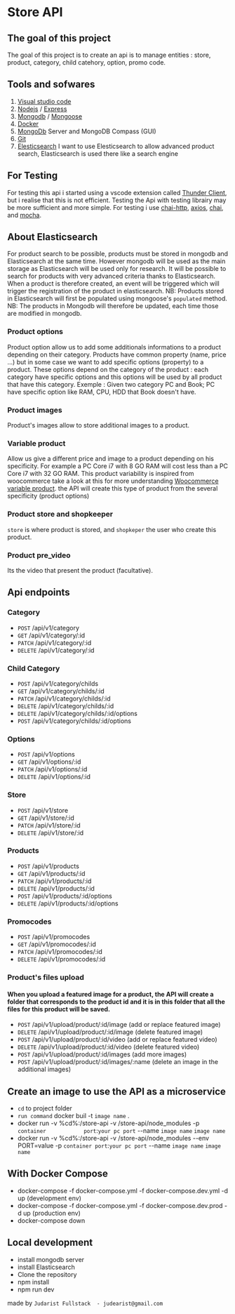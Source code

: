 # Store API

## The goal of this project

The goal of this project is to create an api is to manage entities : store, product, category, child catehory, option, promo code.

## Tools and sofwares

1. [Visual studio code](https://code.visualstudio.com/)
2. [Nodejs](https://nodejs.org/) / [Express](http://expressjs.com/)
3. [Mongodb](https://www.mongodb.com/fr-fr) / [Mongoose](https://mongoosejs.com/)
4. [Docker](https://hub.docker.com/editions/community/docker-ce-desktop-windows/)
5. [MongoDb](https://www.mongodb.com/fr-fr) Server and MongoDB Compass (GUI)
6. [Git](https://git-scm.com/)
7. [Elesticsearch](https://www.elastic.co/fr/elasticsearch/) I want to use Elesticsearch to allow advanced product search, Elasticsearch is used there like a search engine

## For Testing

For testing this api i started using a vscode extension called [Thunder Client](https://www.thunderclient.com/), but i realise that this is not efficient.
Testing the Api with testing librairy may be more sufficient and more simple. For testing i use [chai-http](https://www.chaijs.com/plugins/chai-http/), [axios](https://axios-http.com/), [chai](https://www.chaijs.com/), and [mocha](https://mochajs.org/). 

## About Elasticsearch

For product search to be possible, products must be stored in mongodb and Elasticsearch at the same time. However mongodb will be used as the main storage as Elasticsearch will be used only for research. It will be possible to search for products with very advanced criteria thanks to Elasticsearch. When a product is therefore created, an event will be triggered which will trigger the registration of the product in elasticsearch.
NB: Products stored in Elasticsearch will first be populated using mongoose's `populated` method.
NB: The products in Mongodb will therefore be updated, each time those are modified in mongodb.

### Product options

Product option allow us to add some additionals informations to a product depending on their category.
Products have common property (name, price ...) but in some case we want to add specific options (property)
to a product. These options depend on the category of the product : each category have specific options
and this options will be used by all product that have this category. Exemple : Given two category PC and Book; PC have specific option like RAM, CPU, HDD that Book doesn't have.

### Product images

Product's images allow to store additional images to a product.

### Variable product

Allow us give a different price and image to a product depending on his specificity. For example a PC Core i7 with 8 GO RAM will cost less than a PC Core i7 with 32 GO RAM.
This product variability is inspired from woocommerce  take a look at this for more understanding [Woocommerce variable product](https://woocommerce.com/document/variable-product/).
the API will create this type of product from the several specificity (product options)

### Product store and shopkeeper

`store` is where product is stored, and `shopkeper` the user who create this product.

### Product pre_video

Its the video that present the product (facultative).

## Api endpoints

### Category

* `POST` /api/v1/category
* `GET`  /api/v1/category/:id
* `PATCH` /api/v1/category/:id
* `DELETE` /api/v1/category/:id

### Child Category

* `POST` /api/v1/category/childs
* `GET`  /api/v1/category/childs/:id
* `PATCH` /api/v1/category/childs/:id
* `DELETE` /api/v1/category/childs/:id
* `DELETE` /api/v1/category/childs/:id/options
* `POST` /api/v1/category/childs/:id/options

### Options

* `POST` /api/v1/options
* `GET`  /api/v1/options/:id
* `PATCH` /api/v1/options/:id
* `DELETE` /api/v1/options/:id

### Store

* `POST` /api/v1/store
* `GET`  /api/v1/store/:id
* `PATCH` /api/v1/store/:id
* `DELETE` /api/v1/store/:id

### Products

* `POST` /api/v1/products
* `GET`  /api/v1/products/:id
* `PATCH` /api/v1/products/:id
* `DELETE` /api/v1/products/:id
* `POST`   /api/v1/products/:id/options
* `DELETE`   /api/v1/products/:id/options

### Promocodes

* `POST` /api/v1/promocodes
* `GET`  /api/v1/promocodes/:id
* `PATCH` /api/v1/promocodes/:id
* `DELETE` /api/v1/promocodes/:id

### Product's files upload
#### When you upload a featured image for a product, the API will create a folder that corresponds to the product id and it is in this folder that all the files for this product will be saved.

* `POST` /api/v1/upload/product/:id/image (add or replace featured image)
* `DELETE` /api/v1/upload/product/:id/image (delete featured image)
* `POST` /api/v1/upload/product/:id/video (add or replace featured video)
* `DELETE` /api/v1/upload/product/:id/video (delete featured video)
* `POST` /api/v1/upload/product/:id/images (add more images)
* `POST` /api/v1/upload/product/:id/images/:name (delete an image in the additional images)

## Create an image to use the API as a microservice

* `cd` to project folder
* `run command` docker buil -t `image name` .
*  docker run -v %cd%:/store-api -v /store-api/node_modules  -p `container            port`:`your pc port` --name `image name`     `image name`
* docker run -v %cd%:/store-api -v /store-api/node_modules --env PORT=value -p `container port`:`your pc port` --name `image name` `image name`

## With Docker Compose

* docker-compose -f docker-compose.yml -f docker-compose.dev.yml -d up (development env)
* docker-compose -f docker-compose.yml -f docker-compose.dev.prod -d up (production env)
* docker-compose down

## Local development

* install mongodb server
* install Elasticsearch
* Clone the repository
* npm install
* npm run dev

made by `Judarist Fullstack  - judearist@gmail.com`
